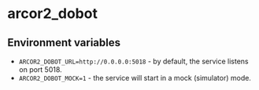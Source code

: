 # arcor2_dobot

## Environment variables

- `ARCOR2_DOBOT_URL=http://0.0.0.0:5018` - by default, the service listens on port 5018.
- `ARCOR2_DOBOT_MOCK=1` - the service will start in a mock (simulator) mode.